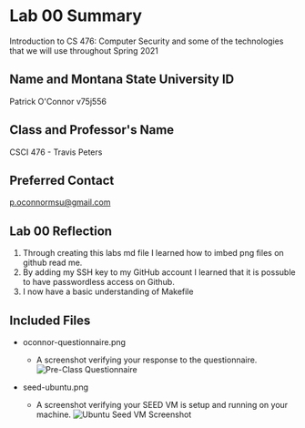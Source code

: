 # Lab 00 Summary
Introduction to CS 476: Computer Security and some of the technologies that we will use throughout Spring 2021


## Name and Montana State University ID
Patrick
O'Connor
v75j556


## Class and Professor's Name
CSCI 476 - Travis Peters


## Preferred Contact
p.oconnormsu@gmail.com


## Lab 00 Reflection
1. Through creating this labs md file I learned how to imbed png files on github read me. 
2. By adding my SSH key to my GitHub account I learned that it is possuble to have passwordless access on Github.
3. I now have a basic understanding of Makefile


## Included Files
* oconnor-questionnaire.png
	* A screenshot verifying your response to the questionnaire.
![Pre-Class Questionnaire](https://github.com/OConnorP3276/sci-476-594-spring2021-private/blob/master/lab00/images/oconnor-questionnaire.png)

* seed-ubuntu.png
	* A screenshot verifying your SEED VM is setup and running on your machine.
![Ubuntu Seed VM Screenshot](https://github.com/OConnorP3276/sci-476-594-spring2021-private/blob/master/lab00/images/seed-ubuntu.png)

